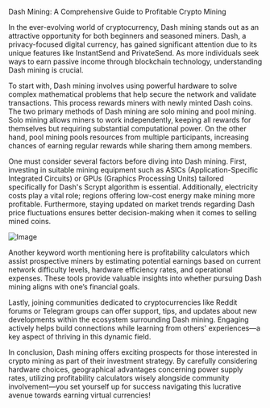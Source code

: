 Dash Mining: A Comprehensive Guide to Profitable Crypto Mining

In the ever-evolving world of cryptocurrency, Dash mining stands out as an attractive opportunity for both beginners and seasoned miners. Dash, a privacy-focused digital currency, has gained significant attention due to its unique features like InstantSend and PrivateSend. As more individuals seek ways to earn passive income through blockchain technology, understanding Dash mining is crucial.

To start with, Dash mining involves using powerful hardware to solve complex mathematical problems that help secure the network and validate transactions. This process rewards miners with newly minted Dash coins. The two primary methods of Dash mining are solo mining and pool mining. Solo mining allows miners to work independently, keeping all rewards for themselves but requiring substantial computational power. On the other hand, pool mining pools resources from multiple participants, increasing chances of earning regular rewards while sharing them among members.

One must consider several factors before diving into Dash mining. First, investing in suitable mining equipment such as ASICs (Application-Specific Integrated Circuits) or GPUs (Graphics Processing Units) tailored specifically for Dash's Scrypt algorithm is essential. Additionally, electricity costs play a vital role; regions offering low-cost energy make mining more profitable. Furthermore, staying updated on market trends regarding Dash price fluctuations ensures better decision-making when it comes to selling mined coins.

![Image](https://github.com/user-attachments/assets/31692037-0104-4703-abd1-696b6a7dd41b)

Another keyword worth mentioning here is profitability calculators which assist prospective miners by estimating potential earnings based on current network difficulty levels, hardware efficiency rates, and operational expenses. These tools provide valuable insights into whether pursuing Dash mining aligns with one’s financial goals.

Lastly, joining communities dedicated to cryptocurrencies like Reddit forums or Telegram groups can offer support, tips, and updates about new developments within the ecosystem surrounding Dash mining. Engaging actively helps build connections while learning from others' experiences—a key aspect of thriving in this dynamic field.

In conclusion, Dash mining offers exciting prospects for those interested in crypto mining as part of their investment strategy. By carefully considering hardware choices, geographical advantages concerning power supply rates, utilizing profitability calculators wisely alongside community involvement—you set yourself up for success navigating this lucrative avenue towards earning virtual currencies!